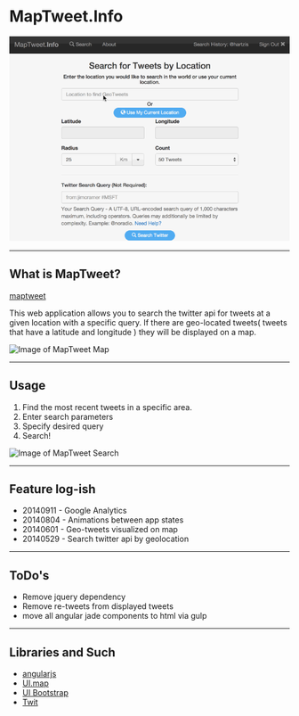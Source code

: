 # MapTweet.Info

![Image of how to use MapTweet](https://raw.githubusercontent.com/hartzis/MapTweet.Info/master/public/img/maptweet_demo.gif)

----
## What is MapTweet?
[maptweet](http://maptweet.herokuapp.com)

This web application allows you to search the twitter api for tweets at a given location with a specific query. If there are geo-located tweets( tweets that have a latitude and longitude ) they will be displayed on a map.

![Image of MapTweet Map](http://www.hartzis.me/images/maptweet-info-ss.png)

----
## Usage
1. Find the most recent tweets in a specific area.
2. Enter search parameters
3. Specify desired query
4. Search!

![Image of MapTweet Search](http://www.hartzis.me/images/maptweet-search-ss.png)

----
## Feature log-ish
* 20140911 - Google Analytics
* 20140804 - Animations between app states
* 20140601 - Geo-tweets visualized on map
* 20140529 - Search twitter api by geolocation

----
## ToDo's
* Remove jquery dependency
* Remove re-tweets from displayed tweets
* move all angular jade components to html via gulp

----
## Libraries and Such
* [angularjs](https://angularjs.org/)
* [UI.map](http://angular-ui.github.io/ui-map/)
* [UI Bootstrap](http://angular-ui.github.io/bootstrap/)
* [Twit](https://www.npmjs.org/package/twit)
